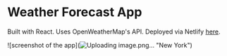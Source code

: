 # Weather Forecast App

Built with React. Uses OpenWeatherMap's API. Deployed via Netlify [here](https://alexkowsik-weather-app.netlify.com/).

![screenshot of the app](![Uploading image.png…]()
 "New York")

